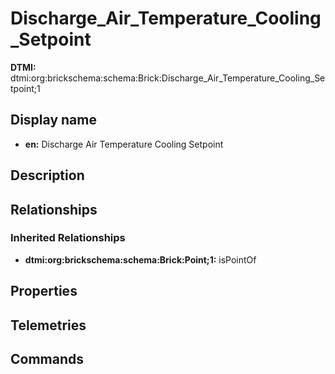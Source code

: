 # Discharge_Air_Temperature_Cooling_Setpoint
**DTMI:** dtmi:org:brickschema:schema:Brick:Discharge_Air_Temperature_Cooling_Setpoint;1
## Display name
- **en:** Discharge Air Temperature Cooling Setpoint
## Description
## Relationships
### Inherited Relationships
* **dtmi:org:brickschema:schema:Brick:Point;1:** isPointOf
## Properties
## Telemetries
## Commands
